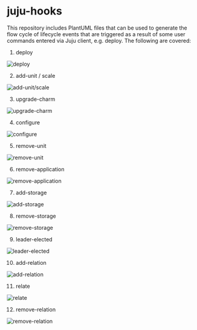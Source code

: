 # juju-hooks
This repository includes PlantUML files that can be used to generate the flow cycle of lifecycle events that are triggered as a result of some user commands entered via Juju client, e.g. deploy. The following are covered:

1. deploy

![deploy](deploy.png)

2. add-unit / scale

![add-unit/scale](add-unit-or-scale.png)

3. upgrade-charm

![upgrade-charm](upgrade-charm.png)

4. configure

![configure](configure.png)

5. remove-unit

![remove-unit](configure.png)

6. remove-application

![remove-application](remove-application.png)

7. add-storage

![add-storage](add-storage.png)

8. remove-storage

![remove-storage](remove-storage.png)

9. leader-elected

![leader-elected](leader-elected.png)

10. add-relation

![add-relation](add-relation.png)

11. relate

![relate](relate.png)

12. remove-relation

![remove-relation](remove-relation.png)


